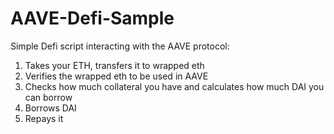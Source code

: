 # AAVE-Defi-Sample

Simple Defi script interacting with the AAVE protocol:

1. Takes your ETH, transfers it to wrapped eth
2. Verifies the wrapped eth to be used in AAVE
3. Checks how much collateral you have and calculates how much DAI you can borrow
4. Borrows DAI
5. Repays it
